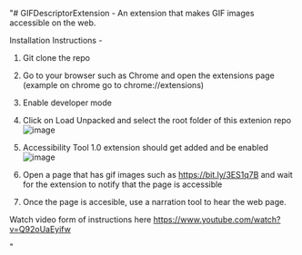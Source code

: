 "# GIFDescriptorExtension - An extension that makes GIF images accessible on the web.

Installation Instructions -
1. Git clone the repo
2. Go to your browser such as Chrome and open the extensions page (example on chrome go to chrome://extensions)
3. Enable developer mode
4. Click on Load Unpacked and select the root folder of this extenion repo
![image](https://user-images.githubusercontent.com/56744800/140815203-7ac32415-8f1c-4eca-86dd-6dd12394c687.png)

5. Accessibility Tool 1.0 extension should get added and be enabled
![image](https://user-images.githubusercontent.com/56744800/140815274-acd82e47-83fd-43e9-9f65-30fbc800d71e.png)

6. Open a page that has gif images such as https://bit.ly/3ES1q7B and wait for the extension to notify that the page is accessible
8. Once the page is accesible, use a narration tool to hear the web page.


Watch video form of instructions here
https://www.youtube.com/watch?v=Q92oUaEyifw


" 
